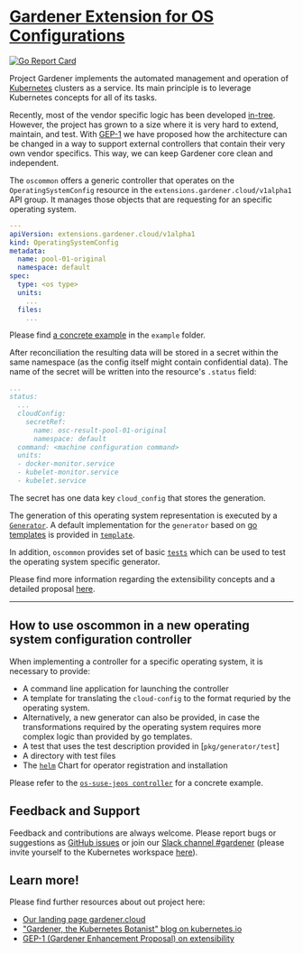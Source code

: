 # [Gardener Extension for OS Configurations](https://gardener.cloud)

[![Go Report Card](https://goreportcard.com/badge/github.com/gardener/gardener/extensions/pkg/controller/operatingsystemconfig/oscommon)](https://goreportcard.com/report/github.com/gardener/gardener/extensions/pkg/controller/operatingsystemconfig/oscommon)

Project Gardener implements the automated management and operation of [Kubernetes](https://kubernetes.io/) clusters as a service. Its main principle is to leverage Kubernetes concepts for all of its tasks.

Recently, most of the vendor specific logic has been developed [in-tree](https://github.com/gardener/gardener). However, the project has grown to a size where it is very hard to extend, maintain, and test. With [GEP-1](https://github.com/gardener/gardener/blob/master/docs/proposals/01-extensibility.md) we have proposed how the architecture can be changed in a way to support external controllers that contain their very own vendor specifics. This way, we can keep Gardener core clean and independent.

The `oscommon` offers a generic controller that operates on the `OperatingSystemConfig` resource in the `extensions.gardener.cloud/v1alpha1` API group. It manages those objects that are requesting for an specific operating system. 


```yaml
---
apiVersion: extensions.gardener.cloud/v1alpha1
kind: OperatingSystemConfig
metadata:
  name: pool-01-original
  namespace: default
spec:
  type: <os type>
  units:
    ...
  files:
    ...
```

Please find [a concrete example](example/operatingsystemconfig.yaml) in the `example` folder.

After reconciliation the resulting data will be stored in a secret within the same namespace (as the config itself might contain confidential data). The name of the secret will be written into the resource's `.status` field:

```yaml
...
status:
  ...
  cloudConfig:
    secretRef:
      name: osc-result-pool-01-original
      namespace: default
  command: <machine configuration command>
  units:
  - docker-monitor.service
  - kubelet-monitor.service
  - kubelet.service
```
The secret has one data key `cloud_config` that stores the generation.

The generation of this operating system representation is executed by a [`Generator`](generator/generator.go). A default implementation for the `generator` based on [go templates](https://golang.org/pkg/text/template/) is provided in [`template`](template).

In addition, `oscommon` provides set of basic [`tests`](generator/test/README.md) which can be used to test the operating system specific generator.

Please find more information regarding the extensibility concepts and a detailed proposal [here](https://github.com/gardener/gardener/blob/master/docs/proposals/01-extensibility.md).

----

## How to use oscommon in a new operating system configuration controller

When implementing a controller for a specific operating system, it is necessary to provide:
* A command line application for launching the controller
* A template for translating the `cloud-config` to the format requried by the operating system.
* Alternatively, a new generator can also be provided, in case the transformations required by
the operating system requires more complex logic than provided by go templates.
* A test that uses the test description provided in [`pkg/generator/test`]
* A directory with test files
* The [`helm`](https://github.com/helm/helm) Chart for operator registration and installation

Please refer to the [`os-suse-jeos controller`](https://github.com/gardener/gardener-extension-os-suse-jeos) for a concrete example.

## Feedback and Support

Feedback and contributions are always welcome. Please report bugs or suggestions as [GitHub issues](https://github.com/gardener/gardener/issues) or join our [Slack channel #gardener](https://kubernetes.slack.com/messages/gardener) (please invite yourself to the Kubernetes workspace [here](http://slack.k8s.io)).

## Learn more!

Please find further resources about out project here:

* [Our landing page gardener.cloud](https://gardener.cloud/)
* ["Gardener, the Kubernetes Botanist" blog on kubernetes.io](https://kubernetes.io/blog/2018/05/17/gardener/)
* [GEP-1 (Gardener Enhancement Proposal) on extensibility](https://github.com/gardener/gardener/blob/master/docs/proposals/01-extensibility.md)

